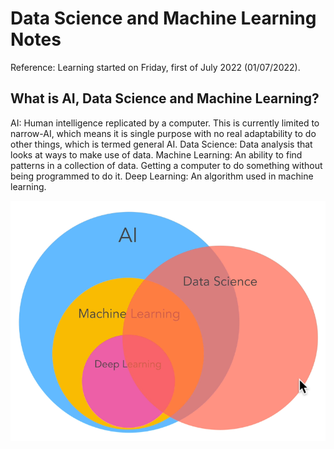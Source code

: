 # Data Science and Machine Learning Notes

Reference: Learning started on Friday, first of July 2022 (01/07/2022).

## What is AI, Data Science and Machine Learning?

AI: Human intelligence replicated by a computer. This is currently limited to narrow-AI, which means it is single purpose with no real adaptability to do other things, which is termed general AI.
Data Science: Data analysis that looks at ways to make use of data.
Machine Learning: An ability to find patterns in a collection of data. Getting a computer to do something without being programmed to do it.
Deep Learning: An algorithm used in machine learning.

![AI, DS and ML](/assets/images/notes/001-what-is-ai-ds-ml.png)